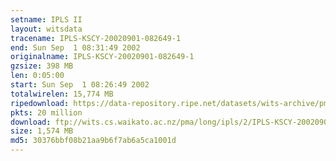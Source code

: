 ```yaml
---
setname: IPLS II
layout: witsdata
tracename: IPLS-KSCY-20020901-082649-1
end: Sun Sep  1 08:31:49 2002
originalname: IPLS-KSCY-20020901-082649-1
gzsize: 398 MB
len: 0:05:00
start: Sun Sep  1 08:26:49 2002
totalwirelen: 15,774 MB
ripedownload: https://data-repository.ripe.net/datasets/wits-archive/pma/long/ipls/2/IPLS-KSCY-20020901-082649-1.gz
pkts: 20 million
download: ftp://wits.cs.waikato.ac.nz/pma/long/ipls/2/IPLS-KSCY-20020901-082649-1.gz
size: 1,574 MB
md5: 30376bbf08b21aa9b6f7ab6a5ca1001d
---
```


